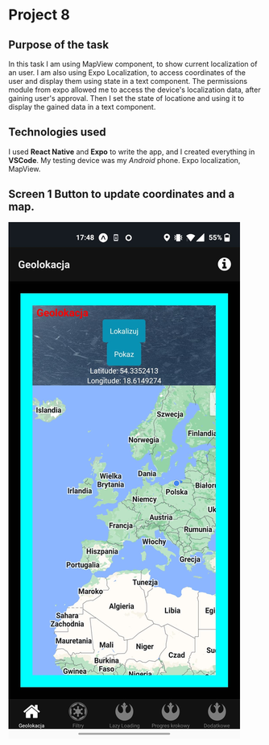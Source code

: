 # Project 8

## Purpose of the task
In this task I am using MapView component, to show current localization of an user. I am also using Expo Localization, to access coordinates of the user and display them using state in a text component. The permissions module from expo allowed me to access the device's localization data, after gaining user's approval. Then I set the state of locatione and using it to display the gained data in a text component. 

## Technologies used
I used **React Native** and **Expo** to write the app, and I created everything in **VSCode**. My testing device was my *Android* phone. Expo localization, MapView.
## Screen 1 Button to update coordinates and a map.
 ![Ekran_1_1](Zrzuty_ekranu/lokalizacja.jpeg)